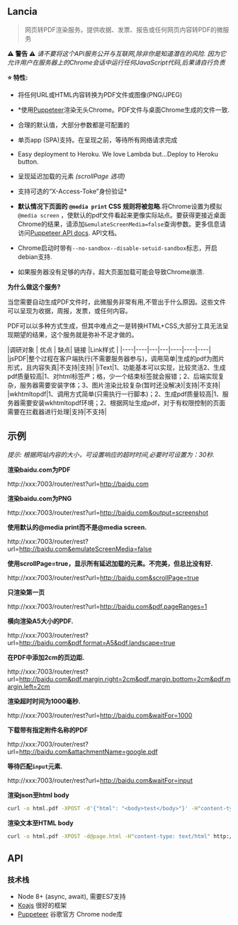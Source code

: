 ## Lancia

> 网页转PDF渲染服务。提供收据、发票、报告或任何网页内容转PDF的微服务


**⚠️ 警告 ⚠️** *请不要将这个API服务公开与互联网,除非你是知道潜在的风险.
因为它允许用户在服务器上的Chrome会话中运行任何JavaScript代码,后果请自行负责*


**⭐️ 特性:**

* 将任何URL或HTML内容转换为PDF文件或图像(PNG/JPEG)
* *使用[Puppeteer](https://github.com/GoogleChrome/puppeteer)渲染无头Chrome。PDF文件与桌面Chrome生成的文件一致.
* 合理的默认值，大部分参数都是可配置的
* 单页app (SPA)支持。在呈现之前，等待所有网络请求完成
* Easy deployment to Heroku. We love Lambda but...Deploy to Heroku button.
* 呈现延迟加载的元素 *(scrollPage 选项)*
* 支持可选的“X-Access-Toke”身份验证*


* **默认情况下页面的 `@media print` CSS 规则将被忽略**.将Chrome设置为模拟
  `@media screen`
  ，使默认的pdf文件看起来更像实际站点。要获得更接近桌面Chrome的结果，请添加`&emulateScreenMedia=false`查询参数。更多信息请访问[Puppeteer API docs](https://github.com/GoogleChrome/puppeteer/blob/master/docs/api.md#pagepdfoptions).
  API文档。 
  
* Chrome启动时带有`--no-sandbox--disable-setuid-sandbox`标志，开启debian支持.

* 如果服务器没有足够的内存，超大页面加载可能会导致Chrome崩溃.



**为什么做这个服务?**

当您需要自动生成PDF文件时，此微服务非常有用,不管出于什么原因。这些文件可以呈现为收据，周报，发票，或任何内容。

PDF可以以多种方式生成，但其中难点之一是转换HTML+CSS,大部分工具无法呈现期望的结果，这个服务就是弥补不足才做的。


|调研对象 | 优点 | 缺点| 链接 |Link样式 |
|----|----|---|---|----|----|----|
|jsPDF|整个过程在客户端执行(不需要服务器参与)，调用简单|生成的pdf为图片形式，且内容失真|不支持|支持|
|iText|1、功能基本可以实现，比较灵活2、生成pdf质量较高|1、对html标签严；格，少一个结束标签就会报错；2、后端实现复杂，服务器需要安装字体；3、图片渲染比较复杂(暂时还没解决)|支持|不支持|
|wkhtmltopdf|1、调用方式简单(只需执行一行脚本)；2、生成pdf质量较高|1、服务器需要安装wkhtmltopdf环境；2、根据网址生成pdf，对于有权限控制的页面需要在拦截器进行处理|支持|不支持|


## 示例

*提示: 根据网站内容的大小，可设置响应的超时时间,必要时可设置为：30秒.*

**渲染baidu.com为PDF**

http://xxx:7003/router/rest?url=http://baidu.com

**渲染baidu.com为PNG**

http://xxx:7003/router/rest?url=http://baidu.com&output=screenshot

**使用默认的@media print而不是@media screen.**

http://xxx:7003/router/rest?url=http://baidu.com&emulateScreenMedia=false

**使用scrollPage=true，显示所有延迟加载的元素。不完美，但总比没有好.**

http://xxx:7003/router/rest?url=http://baidu.com&scrollPage=true

**只渲染第一页**

http://xxx:7003/router/rest?url=http://baidu.com&pdf.pageRanges=1

**横向渲染A5大小的PDF.**

http://xxx:7003/router/rest?url=http://baidu.com&pdf.format=A5&pdf.landscape=true

**在PDF中添加2cm的页边距.**

http://xxx:7003/router/rest?url=http://baidu.com&pdf.margin.right=2cm&pdf.margin.bottom=2cm&pdf.margin.left=2cm

**渲染超时时间为1000毫秒.**

http://xxx:7003/router/rest?url=http://baidu.com&waitFor=1000



**下载带有指定附件名称的PDF**

http://xxx:7003/router/rest?url=http://baidu.com&attachmentName=google.pdf

**等待匹配`input`元素.**

http://xxx:7003/router/rest?url=http://baidu.com&waitFor=input

**渲染json至html body**

```bash
curl -o html.pdf -XPOST -d'{"html": "<body>test</body>"}' -H"content-type: application/json"http://xxx:7003/router/rest
```

**渲染文本至HTML body**

```bash
curl -o html.pdf -XPOST -d@page.html -H"content-type: text/html" http://xxx:7003/router/rest
```

## API


### 技术栈

* Node 8+ (async, await), 需要ES7支持
* [Koajs](https://github.com/koajs/koa) 很好的框架
* [Puppeteer](https://github.com/GoogleChrome/puppeteer) 谷歌官方 Chrome
  node库